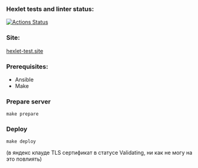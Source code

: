 ### Hexlet tests and linter status:
[![Actions Status](https://github.com/1kazakov/devops-for-programmers-project-76/workflows/hexlet-check/badge.svg)](https://github.com/1kazakov/devops-for-programmers-project-76/actions)

### Site:
 [hexlet-test.site](http://hexlet-test.site/)

### Prerequisites:
- Ansible
- Make

### Prepare server
``make prepare``

### Deploy
``make deploy``

(в яндекс клауде TLS сертификат в статусе Validating, ни как не могу на это повлиять)